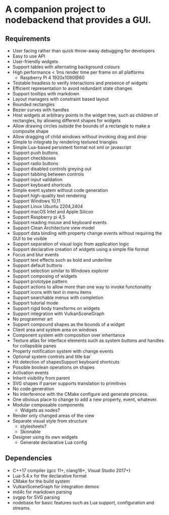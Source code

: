 # A companion project to nodebackend that provides a GUI.

## Requirements
* User facing rather than quick throw-away debugging for developers
* Easy to use API
* User-friendly widgets
* Support tables with alternating background colours
* High performance < 1ms render time per frame on all platforms
  * Raspberry Pi 4 1920x1080@60
* Testable headless to verify interactions and presence of widgets
* Efficient representation to avoid redundant state changes
* Support tooltips with markdown
* Layout managers with constraint based layout
* Rounded rectangles
* Bezier curves with handles
* Host widgets at arbitrary points in the widget tree, such as children of rectangles, by allowing different shapes for widgets
* Allow drawing circles outside the bounds of a rectangle to make a composite shape
* Allow dragging of child windows without invoking drag and drop
* Simple to integrate by rendering textured triangles
* Simple Lua-based persistent format not xml or javascript
* Support push buttons
* Support checkboxes
* Support radio buttons
* Support disabled controls greying out
* Support tabbing between controls
* Support input validation
* Support keyboard shortcuts
* Simple event system without code generation
* Support high-quality text rendering
* Support Windows 10,11
* Support Linux Ubuntu 2204,2404
* Support macOS Intel and Apple Silicon
* Support Raspberry pi 4,5
* Support reading mouse and keyboard events
* Support Clean Architecture view model 
* Support data binding with property change events without requiring the GUI to be visible
* Support separation of visual logic from application logic
* Support declarative creation of widgets using a simple file format
* Focus and blur events
* Support text effects such as bold and underline
* Support default buttons
* Support selection similar to Windows explorer
* Support composing of widgets
* Support prototype pattern
* Support actions to allow more than one way to invoke functionality
* Support icons with text in menu items
* Support searchable menus with completion
* Support tutorial mode
* Support rigid body transforms on widgets
* Support integration with VulkanSceneGraph
* No programmer art
* Support compound shapes as the bounds of a widget
* Client area and system area on windows
* Component system with composition over inheritance
* Texture atlas for interface elements such as system buttons and handles for collapsible panes
* Property notification system with change events
* Optional system controls and title bar
* Hit detection of shapesSupport keyboard shortcuts
* Possible boolean operations on shapes
* Activation events
* Inherit visibility from parent
* SVG shapes if parser supports translation to primitives
* No code generation
* No interference with the CMake configure and generate process.
* One obvious place to change to add a new property, event, whatever.
* Modular composable components
  * Widgets as nodes?
* Render only changed areas of the view
* Separate visual style from structure
  * stylesheets?
  * Skinnable
* Designer using its own widgets
  * Generate declarative Lua config

## Dependencies
* C++17 compiler (gcc 11+, clang16+, Visual Studio 2017+)
* Lua-5.4.x for the declarative format
* CMake for the build system
* VulkanSceneGraph for integration demos
* md4c for markdown parsing
* svgpp for SVG parsing
* nodebase for basic features such as Lua support, configuration and streams.
